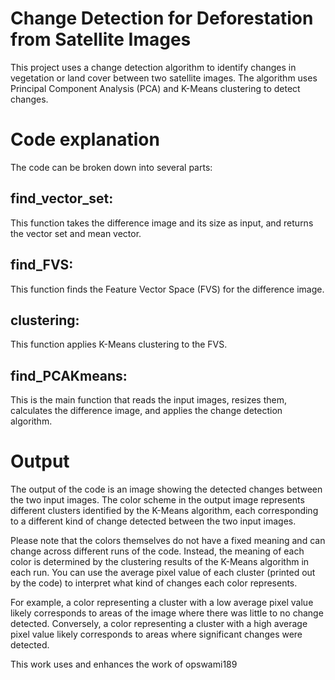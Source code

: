 # Change Detection for Deforestation from Satellite Images

This project uses a change detection algorithm to identify changes in vegetation or land cover between two satellite images. The algorithm uses Principal Component Analysis (PCA) and K-Means clustering to detect changes.

# Code explanation 
The code can be broken down into several parts:

## find_vector_set:
This function takes the difference image and its size as input, and returns the vector set and mean vector.

## find_FVS:
This function finds the Feature Vector Space (FVS) for the difference image.

## clustering: 
This function applies K-Means clustering to the FVS.

## find_PCAKmeans: 
This is the main function that reads the input images, resizes them, calculates the difference image, and applies the change detection algorithm.


# Output
The output of the code is an image showing the detected changes between the two input images. The color scheme in the output image represents different clusters identified by the K-Means algorithm, each corresponding to a different kind of change detected between the two input images.

Please note that the colors themselves do not have a fixed meaning and can change across different runs of the code. Instead, the meaning of each color is determined by the clustering results of the K-Means algorithm in each run. You can use the average pixel value of each cluster (printed out by the code) to interpret what kind of changes each color represents.

For example, a color representing a cluster with a low average pixel value likely corresponds to areas of the image where there was little to no change detected. Conversely, a color representing a cluster with a high average pixel value likely corresponds to areas where significant changes were detected.

This work uses and enhances the work of opswami189
